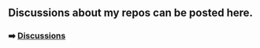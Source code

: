 ## Discussions about my repos can be posted here.
### ➡️ [Discussions](https://github.com/se7enmuting/Discussions/discussions)
